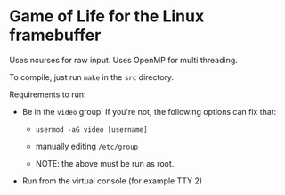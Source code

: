 # Game of Life for the Linux framebuffer

Uses ncurses for raw input.
Uses OpenMP for multi threading.

To compile, just run `make` in the `src` directory.

Requirements to run:

* Be in the `video` group. If you're not, the following options can fix that:

    * `usermod -aG video [username]`

    * manually editing `/etc/group`

    * NOTE: the above must be run as root.

* Run from the virtual console (for example TTY 2)
